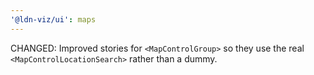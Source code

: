 ```yaml
---
'@ldn-viz/ui': maps
---
```


CHANGED: Improved stories for `<MapControlGroup>` so they use the real `<MapControlLocationSearch>` rather than a dummy.